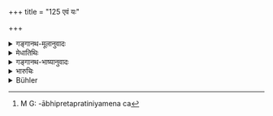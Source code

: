 +++
title = "125 एवं यः"

+++

<details><summary>गङ्गानथ-मूलानुवादः</summary>

He who thus perceives the Self through the Self, in all beings, becomes equal towards all and attains the highest state, Brahman.—(125)
</details>

<details><summary>मेधातिथिः</summary>

**ब्रह्माभ्येति** ब्रह्मभावम् आपद्यते । मैत्राद्यवभासेन रागद्वेषक्षयम् अनुवदति । अनेन चाविजातीयप्रत्ययान्तरितात्मैकत्वज्ञानम् अनुष्ठेयम् आह । न हि विजातीयप्रत्ययोत्पत्तौ **सर्वसंमतता** भवति । अतश् चैतद् उक्तं भवति । अहं ममेति त्यक्ताहंकारममकारस्य तद् एकज्ञाननियततया निरतिशयपरमानन्दरूपं ब्रह्म प्राप्नोति । अनिष्टनिवृत्तिः शास्त्रप्रदर्शिताभिप्रेतनियमस्य प्राप्तिश् च[^४२६] फलसिद्धिर् भवति इत्य् अर्थः ॥ १२.१२३–२५ ॥


[^४२६]:
     M G: -ābhipretapratiniyamena ca
</details>

<details><summary>गङ्गानथ-भाष्यानुवादः</summary>

‘*Attains Brahman*’—becomes unified with Brahman.

Having cultivated sympathy for all beings, he experiences freedom from all love and hate.

What this lays down is the propriety of concentrating oneself upon the idea of the *unity of the Self*, not allowing it to be interrupted by any notions of diversity. When the notion of diversity is present, one cannot become ‘equal towards all.’

It is only when one has got rid of all notions of ‘I’ and ‘mine,’—expressed in such ideas as—‘This is myself,’ ‘this is mine,’ and so forth,—that his notion of *unity* becomes fixed, and he attains ‘Brahman,’ which is of the nature of unsurpassed Highest Bliss. That is, he is saved from all evil and attains that desirable result which has been described in the scriptures.—125
</details>

<details><summary>भारुचिः</summary>

> **एवं यः सर्वभूतेषु**

व्यवस्थितं

> **पश्यत्य् आत्मानं**

परं यथोक्तम्

> **आत्मना ।**

स्वात्मना दृष्ट्वा च यथोपदेशं यावज् जीवम् उपासते,

> **स सर्वसमताम् एत्य ब्रह्माभ्येति परं पदम्  ॥ १२.१२५ ॥**

फलविधि एष आगमोपपत्तिभ्यां विज्ञेयः । न फलार्थवादः । एवम् इदं परमात्मयोगप्रसंख्यानोपासनाफलम् उपसंहृत्य शास्त्रम् अधुनोपसंहरति ॥ १२.१२५ ॥
</details>

<details><summary>Bühler</summary>

125	He who thus recognises the Self through the Self in all created beings, becomes equal (-minded) towards all, and enters the highest state, Brahman.
</details>
